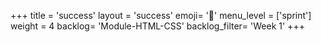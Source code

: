 +++
title = 'success'
layout = 'success'
emoji= '📝'
menu_level = ['sprint']
weight = 4
backlog= 'Module-HTML-CSS'
backlog_filter= 'Week 1'
+++


